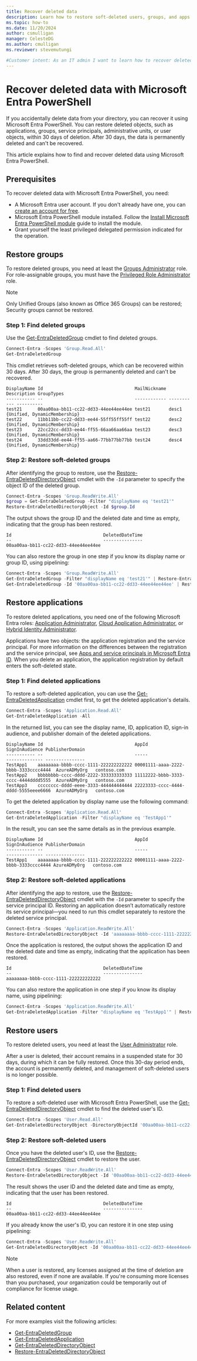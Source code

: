 ```yaml
---
title: Recover deleted data
description: Learn how to restore soft-deleted users, groups, and apps with Microsoft Entra PowerShell. Learn cmdlets, steps, and pipelining solutions for one-step data recovery.
ms.topic: how-to
ms.date: 11/20/2024
author: csmulligan
manager: CelesteDG
ms.author: cmulligan
ms.reviewer: stevemutungi

#Customer intent: As an IT admin I want to learn how to recover deleted data in Microsoft Entra PowerShell so that I can restore deleted objects in my organization.
---
```


# Recover deleted data with Microsoft Entra PowerShell

If you accidentally delete data from your directory, you can recover it using Microsoft Entra PowerShell. You can restore deleted objects, such as applications, groups, service principals, administrative units, or user objects, within 30 days of deletion. After 30 days, the data is permanently deleted and can't be recovered.

This article explains how to find and recover deleted data using Microsoft Entra PowerShell.

## Prerequisites

To recover deleted data with Microsoft Entra PowerShell, you need:

- A Microsoft Entra user account. If you don't already have one, you can [create an account for free](https://azure.microsoft.com/free/?WT.mc_id=A261C142F).
- Microsoft Entra PowerShell module installed. Follow the [Install Microsoft Entra PowerShell module](installation.md) guide to install the module.
- Grant yourself the least privileged delegated permission indicated for the operation.

## Restore groups

To restore deleted groups, you need at least the [Groups Administrator](/entra/identity/role-based-access-control/permissions-reference#groups-administrator) role. For role-assignable groups, you must have the [Privileged Role Administrator](/entra/identity/role-based-access-control/permissions-reference#privileged-role-administrator) role.

> [!NOTE]
> Only Unified Groups (also known as Office 365 Groups) can be restored; Security groups cannot be restored.

### Step 1: Find deleted groups

Use the [Get-EntraDeletedGroup](/powershell/module/microsoft.entra/get-entradeletedgroup) cmdlet to find deleted groups. 

```powershell
Connect-Entra -Scopes 'Group.Read.All'
Get-EntraDeletedGroup
```

This cmdlet retrieves soft-deleted groups, which can be recovered within 30 days. After 30 days, the group is permanently deleted and can't be recovered.

```Output
DisplayName Id                                   MailNickname Description GroupTypes
----------- --                                   ------------ ----------- ----------
test21      00aa00aa-bb11-cc22-dd33-44ee44ee44ee test21       desc1       {Unified, DynamicMembership}
test22      11bb11bb-cc22-dd33-ee44-55ff55ff55ff test22       desc2       {Unified, DynamicMembership}
test23      22cc22cc-dd33-ee44-ff55-66aa66aa66aa test23       desc3       {Unified, DynamicMembership}
test24      33dd33dd-ee44-ff55-aa66-77bb77bb77bb test24       desc4       {Unified, DynamicMembership}
```

### Step 2: Restore soft-deleted groups

After identifying the group to restore, use the [Restore-EntraDeletedDirectoryObject](/powershell/module/microsoft.entra/restore-entradeleteddirectoryobject) cmdlet with the `-Id` parameter to specify the object ID of the deleted group.

```powershell
Connect-Entra -Scopes 'Group.ReadWrite.All' 
$group = Get-EntraDeletedGroup -Filter "displayName eq 'test21'"
Restore-EntraDeletedDirectoryObject -Id $group.Id
```

The output shows the group ID and the deleted date and time as empty, indicating that the group has been restored.

```Output
Id                                   DeletedDateTime
--                                   ---------------
00aa00aa-bb11-cc22-dd33-44ee44ee44ee
```

You can also restore the group in one step if you know its display name or group ID, using pipelining:

```powershell
Connect-Entra -Scopes 'Group.ReadWrite.All' 
Get-EntraDeletedGroup -Filter "displayName eq 'test21'" | Restore-EntraDeletedDirectoryObject #if you know the display name
Get-EntraDeletedGroup -Id '00aa00aa-bb11-cc22-dd33-44ee44ee44ee' | Restore-EntraDeletedDirectoryObject #if you know the group ID
```

## Restore applications

To restore deleted applications, you need one of the following Microsoft Entra roles: [Application Administrator](/entra/identity/role-based-access-control/permissions-reference#application-administrator), [Cloud Application Administrator](/entra/identity/role-based-access-control/permissions-reference#cloud-application-administrator), or [Hybrid Identity Administrator](/entra/identity/role-based-access-control/permissions-reference#hybrid-identity-administrator).

Applications have two objects: the application registration and the service principal. For more information on the differences between the registration and the service principal, see [Apps and service principals in Microsoft Entra ID](/entra/identity-platform/app-objects-and-service-principals).
When you delete an application, the application registration by default enters the soft-deleted state.

### Step 1: Find deleted applications

To restore a soft-deleted application, you can use the [Get-EntraDeletedApplication](/powershell/module/microsoft.entra/get-entradeletedapplication) cmdlet first, to get the deleted application's details.

```powershell
Connect-Entra -Scopes 'Application.Read.All'
Get-EntraDeletedApplication -All
```

In the returned list, you can see the display name, ID, application ID, sign-in audience, and publisher domain of the deleted applications.

```Output
DisplayName Id                                   AppId                                 SignInAudience PublisherDomain
----------- --                                   -----                                 -------------- ---------------
TestApp1    aaaaaaaa-bbbb-cccc-1111-222222222222 00001111-aaaa-2222-bbbb-3333cccc4444  AzureADMyOrg   contoso.com
TestApp2    bbbbbbbb-cccc-dddd-2222-333333333333 11112222-bbbb-3333-cccc-4444dddd5555  AzureADMyOrg   contoso.com
TestApp3    cccccccc-dddd-eeee-3333-444444444444 22223333-cccc-4444-dddd-5555eeee6666  AzureADMyOrg   contoso.com
```

To get the deleted application by display name use the following command:

```powershell
Connect-Entra -Scopes 'Application.Read.All'
Get-EntraDeletedApplication -Filter "displayName eq 'TestApp1'"
```

In the result, you can see the same details as in the previous example.

```Output
DisplayName Id                                   AppId                                SignInAudience PublisherDomain
----------- --                                   -----                                -------------- ---------------
TestApp1    aaaaaaaa-bbbb-cccc-1111-222222222222 00001111-aaaa-2222-bbbb-3333cccc4444 AzureADMyOrg   contoso.com
```

### Step 2: Restore soft-deleted applications

After identifying the app to restore, use the [Restore-EntraDeletedDirectoryObject](/powershell/module/microsoft.entra/restore-entradeleteddirectoryobject) cmdlet with the `-Id` parameter to specify the service principal ID. Restoring an application doesn’t automatically restore its service principal—you need to run this cmdlet separately to restore the deleted service principal.

```powershell
Connect-Entra -Scopes 'Application.ReadWrite.All' 
Restore-EntraDeletedDirectoryObject -Id 'aaaaaaaa-bbbb-cccc-1111-222222222222'
```

Once the application is restored, the output shows the application ID and the deleted date and time as empty, indicating that the application has been restored.

```Output
Id                                   DeletedDateTime
--                                   ---------------
aaaaaaaa-bbbb-cccc-1111-222222222222
```

You can also restore the application in one step if you know its display name, using pipelining:

```powershell
Connect-Entra -Scopes 'Application.ReadWrite.All' 
Get-EntraDeletedApplication -Filter "displayName eq 'TestApp1'" | Restore-EntraDeletedDirectoryObject
```

## Restore users

To restore deleted users, you need at least the [User Administrator](/entra/identity/role-based-access-control/permissions-reference#user-administrator) role.

After a user is deleted, their account remains in a suspended state for 30 days, during which it can be fully restored. Once this 30-day period ends, the account is permanently deleted, and management of soft-deleted users is no longer possible.

### Step 1: Find deleted users

To restore a soft-deleted user with Microsoft Entra PowerShell, use the [Get-EntraDeletedDirectoryObject](/powershell/module/microsoft.entra/get-entradeleteddirectoryobject) cmdlet to find the deleted user's ID.

```powershell
Connect-Entra -Scopes 'User.Read.All'
Get-EntraDeletedDirectoryObject -DirectoryObjectId '00aa00aa-bb11-cc22-dd33-44ee44ee44ee'
```

### Step 2: Restore soft-deleted users

Once you have the deleted user's ID,  use the [Restore-EntraDeletedDirectoryObject](/powershell/module/microsoft.entra/restore-entradeleteddirectoryobject) cmdlet to restore the user.

```powershell
Connect-Entra -Scopes 'User.ReadWrite.All'
Restore-EntraDeletedDirectoryObject -Id '00aa00aa-bb11-cc22-dd33-44ee44ee44ee' 
```

The result shows the user ID and the deleted date and time as empty, indicating that the user has been restored.

```Output
Id                                   DeletedDateTime
--                                   ---------------
00aa00aa-bb11-cc22-dd33-44ee44ee44ee
```

If you already know the user's ID, you can restore it in one step using pipelining:

```powershell
Connect-Entra -Scopes 'User.ReadWrite.All'
Get-EntraDeletedDirectoryObject -Id '00aa00aa-bb11-cc22-dd33-44ee44ee44ee' | Restore-EntraDeletedDirectoryObject
```

> [!NOTE]
> When a user is restored, any licenses assigned at the time of deletion are also restored, even if none are available. If you're consuming more licenses than you purchased, your organization could be temporarily out of compliance for license usage.

## Related content

For more examples visit the following articles:

- [Get-EntraDeletedGroup](/powershell/module/microsoft.entra/get-entradeletedgroup?)
- [Get-EntraDeletedApplication](/powershell/module/microsoft.entra/get-entradeletedapplication)
- [Get-EntraDeletedDirectoryObject](/powershell/module/microsoft.entra/get-entradeleteddirectoryobject?)
- [Restore-EntraDeletedDirectoryObject](/powershell/module/microsoft.entra/restore-entradeleteddirectoryobject)
